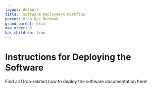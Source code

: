 ```yaml
---
layout: default
title:  Software Deployment Workflow
parent: Orca Ops Runbook
grand_parent: Orca
nav_order: 3
has_children: true
---
```

# Instructions for Deploying the Software
Find all Orca-related how to deploy the software documentation here!
